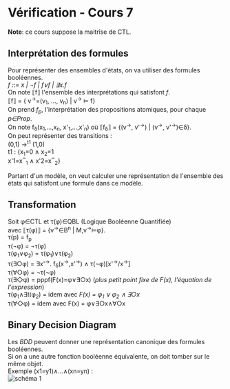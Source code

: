 # Vérification - Cours 7

**Note**: ce cours suppose la maitrîse de CTL.

## Interprétation des formules

Pour représenter des ensembles d'états, on va utiliser des formules
booléennes.  
*f ::= x | ¬f | f∨f | ∃x.f*  
On note ⟦f⟧ l'ensemble des interprétations qui
satisfont *f*.  
⟦f⟧ = { v<sup>→</sup>=(v<sub>1</sub>, ..., v<sub>n</sub>)
  | v<sup>→</sup> ⊨ f}  
On prend *f<sub>p</sub>*, l'interprétation des propositions atomiques,
pour chaque *p∈Prop*.  
On note f<sub>δ</sub>(x<sub>1</sub>,...,x<sub>n</sub>,
  x'<sub>1</sub>,...,x'<sub>n</sub>)
 où ⟦f<sub>δ</sub>⟧ =
 {(v<sup>→</sup>, v'<sup>→</sup>) | (v<sup>→</sup>, v'<sup>→</sup>)∈δ}.  
On peut représenter des transitions :  
(0,1) →<sup>t1</sup> (1,0)  
t1 : {x<sub>1</sub>=0 ∧ x<sub>2</sub>=1  
      x'1=x‾<sub>1</sub> ∧ x'2=x‾<sub>2</sub>}

Partant d'un modèle, on veut calculer une représentation de l'ensemble des
états qui satisfont une formule dans ce modèle.

## Transformation

Soit φ∈CTL et τ(φ)∈QBL (Logique Booléenne Quantifiée)  
avec ⟦τ(φ)⟧ = {v<sup>→</sup>∈B<sup>n</sup> | M,v<sup>→</sup>⊨φ}.  
τ(p) = f<sub>p</sub>  
τ(¬φ) = ¬τ(φ)  
τ(φ<sub>1</sub>∨φ<sub>2</sub>) = τ(φ<sub>1</sub>)∨τ(φ<sub>2</sub>)  
τ(∃○φ) = ∃x'<sup>→</sup>. f<sub>δ</sub>(x<sup>→</sup>,x'<sup>→</sup>)
∧ τ(¬φ)[x'<sup>→</sup>/x<sup>→</sup>]  
τ(∀○φ) = ¬τ(¬φ)  
τ(∃◇φ) = pppf(F(x)=φ∨∃○x) (*plus petit point fixe de F(x), l'équation de l'expression*)  
τ(φ<sub>1</sub>∧∃𝔘φ<sub>2</sub>) = idem avec *F(x) = φ<sub>1</sub> ∨ φ<sub>2</sub> ∧ ∃○x*  
τ(∀◇φ) = idem avec F(x) = φ∨∃○x∧∀○x

## Binary Decision Diagram

Les *BDD* peuvent donner une représentation canonique des formules
booléennes.  
Si on a une autre fonction booléenne équivalente, on doit tomber sur le même
objet.  
Exemple (x1=y1)∧...∧(xn=yn) :  
![schéma 1](7_01.png) 
